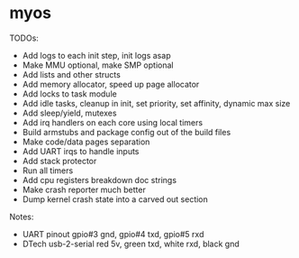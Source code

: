 # myos

TODOs:
- Add logs to each init step, init logs asap
- Make MMU optional, make SMP optional
- Add lists and other structs
- Add memory allocator, speed up page allocator
- Add locks to task module
- Add idle tasks, cleanup in init, set priority, set affinity, dynamic max size
- Add sleep/yield, mutexes
- Add irq handlers on each core using local timers
- Build armstubs and package config out of the build files
- Make code/data pages separation
- Add UART irqs to handle inputs
- Add stack protector
- Run all timers
- Add cpu registers breakdown doc strings
- Make crash reporter much better
- Dump kernel crash state into a carved out section

Notes:
- UART pinout gpio#3 gnd, gpio#4 txd, gpio#5 rxd
- DTech usb-2-serial red 5v, green txd, white rxd, black gnd
